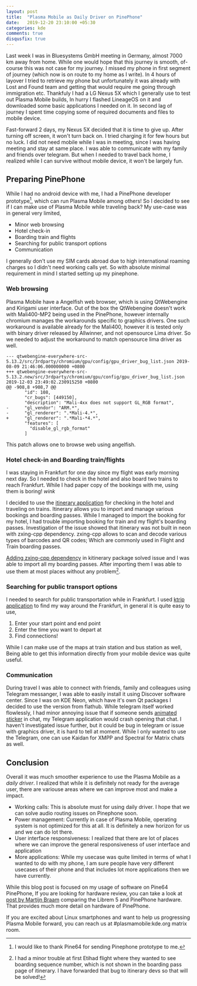 ```yaml
---
layout: post
title:  "Plasma Mobile as Daily Driver on PinePhone"
date:   2019-12-20 23:10:00 +05:30
categories: kde
comments: true
disqusfix: true
---
```


Last week I was in Bluesystems GmbH meeting in Germany, almost 7000 km away from home. While one would hope that this journey is smooth, of-course this was not case for my journey. I missed my phone in first segment of journey (which now is on route to my home as I write). In 4 hours of layover I tried to retrieve my phone but unfortunately it was already with Lost and Found team and getting that would require me going through immigration etc. Thankfuly I had a LG Nexus 5X which I generally use to test out Plasma Mobile builds, In hurry I flashed LineageOS on it and downloaded some basic applications I needed on it. In second lag of journey I spent time copying some of required documents and files to mobile device.

Fast-forward 2 days, my Nexus 5X decided that it is time to give up. After turning off screen, it won't turn back on. I tried charging it for few hours but no luck. I did not need mobile while I was in meeting, since I was having meeting and stay at same place. I was able to communicate with my family and friends over telegram. But when I needed to travel back home, I realized while I can survive without mobile device, it won't be largely fun.

## Preparing PinePhone

While I had no android device with me, I had a PinePhone developer prototype[^1], which can run Plasma Mobile among others! So I decided to see if I can make use of Plasma Mobile while traveling back? My use-case was in general very limited,

- Minor web browsing
- Hotel check-in
- Boarding train and flights
- Searching for public transport options
- Communication

I generally don't use my SIM cards abroad due to high international roaming charges so I didn't need working calls yet. So with absolute minimal requirement in mind I started setting up my pinephone.

### Web browsing

Plasma Mobile have a Angelfish web browser, which is using QtWebengine and Kirigami user interface. Out of the box the QtWebengine doesn't work with Mali400-MP2 being used in the PinePhone, however internally chromium manages the workarounds specific to graphics drivers. One such workaround is available already for the Mali400, however it is tested only with binary driver released by Allwinner, and not opensource Lima driver. So we needed to adjust the workaround to match opensource lima driver as well.
```
--- qtwebengine-everywhere-src-5.13.2/src/3rdparty/chromium/gpu/config/gpu_driver_bug_list.json 2019-08-09 21:46:06.000000000 +0800
+++ qtwebengine-everywhere-src-5.13.2.new/src/3rdparty/chromium/gpu/config/gpu_driver_bug_list.json     2019-12-03 23:49:02.230915250 +0800
@@ -908,8 +908,7 @@
       "id": 108,
       "cr_bugs": [449150],
       "description": "Mali-4xx does not support GL_RGB format",
-      "gl_vendor": "ARM.*",
-      "gl_renderer": ".*Mali-4.*",
+      "gl_renderer": ".*Mali-*4.*",
       "features": [
         "disable_gl_rgb_format"
       ]

```
This patch allows one to browse web using angelfish.

### Hotel check-in and Boarding train/flights

I was staying in Frankfurt for one day since my flight was early morning next day. So I needed to check in the hotel and also board two trains to reach Frankfurt. While I had paper copy of the bookings with me, using them is boring! *wink*

I decided to use the [itinerary application](https://invent.kde.org/kde/itinerary) for checking in the hotel and traveling on trains. Itinerary allows you to import and manage various bookings and boarding passes. While I managed to import the booking for my hotel, I had trouble importing booking for train and my flight's boarding passes. Investigation of the issue showed that itinerary was not built in neon with zxing-cpp dependency. zxing-cpp allows to scan and decode various types of barcodes and QR codes; Which are commonly used in Flight and Train boarding passes.

[Adding zxing-cpp dependency](https://packaging.neon.kde.org/kde/kitinerary.git/commit/?h=Neon/unstable&id=2ba0e954405e46ab95166eda6c1d5630d2527b32) in kitinerary package solved issue and I was able to import all my boarding passes. After importing them I was able to use them at most places without any problem[^2].

### Searching for public transport options

I needed to search for public transportation while in Frankfurt. I used [ktrip application](https://invent.kde.org/kde/ktrip) to find my way around the Frankfurt, in general it is quite easy to use,

1. Enter your start point and end point
2. Enter the time you want to depart at
3. Find connections!

While I can make use of the maps at train station and bus station as well, Being able to get this information directly from your mobile device was quite useful.

### Communication

During travel I was able to connect with friends, family and colleagues using Telegram messanger, I was able to easily install it using Discover software center. Since I was on KDE Neon, which have it's own Qt packages I decided to use the version from flathub. While telegram itself worked flowlessly, I had minor annoying issue that if someone sends [animated sticker](https://telegram.org/blog/animated-stickers) in chat, my Telegram application would crash opening that chat. I haven't investigated issue further, but it could be bug in telegram or issue with graphics driver, it is hard to tell at moment. While I only wanted to use the Telegram, one can use Kaidan for XMPP and Spectral for Matrix chats as well.

## Conclusion

Overall it was much smoother experience to use the Plasma Mobile as a *daily driver*. I realized that while it is definitely not ready for the average user, there are variouse areas where we can improve most and make a impact.

- Working calls: This is absolute must for using daily driver. I hope that we can solve audio routing issues on Pinephone soon.
- Power management: Currently in case of Plasma Mobile, operating system is not optimized for this at all. It is definitely a new horizon for us and we can do lot there.
- User interface responsiveness: I realized that there are lot of places where we can improve the general responsiveness of user interface and application
- More applications: While my usecase was quite limited in terms of what I wanted to do with my phone, I am sure people have very different usecases of their phone and that includes lot more applications then we have currently.

While this blog post is focused on my usage of software on Pine64 PinePhone, If you are looking for hardware review, you can take a look at [post by Martijn Braam](https://tuxphones.com/yet-another-librem-5-and-pinephone-linux-smartphone-comparison/) comparing the Librem 5 and PinePhone hardware. That provides much more detail on hardware of PinePhone.

If you are excited about Linux smartphones and want to help us progressing Plasma Mobile forward, you can reach us at #plasmamobile:kde.org matrix room.

[^1]: I would like to thank Pine64 for sending Pinephone prototype to me.
[^2]: I had a minor trouble at first Etihad flight where they wanted to see boarding sequence number, which is not shown in the boarding pass page of itinerary. I have forwarded that bug to itinerary devs so that will be solved!
